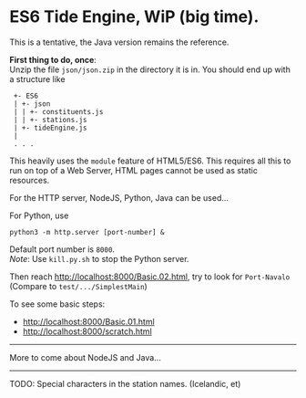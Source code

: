 # ES6 Tide Engine, WiP (big time).
This is a tentative, the Java version remains the reference.

**First thing to do, once**:   
Unzip the file `json/json.zip` in the directory it is in. You should end up with a structure like
```
 +- ES6
 | +- json
 | | +- constituents.js
 | | +- stations.js
 | +- tideEngine.js
 |
 . . .
```
This heavily uses the `module` feature of HTML5/ES6. This requires
all this to run on top of a Web Server, HTML pages cannot be used as static resources.

For the HTTP server, NodeJS, Python, Java can be used...

For Python, use
```
python3 -m http.server [port-number] &
```
Default port number is `8000`.  
_Note_: Use `kill.py.sh` to stop the Python server.  

Then reach <http://localhost:8000/Basic.02.html>, try to look for `Port-Navalo`  
(Compare to `test/.../SimplestMain`)

To see some basic steps:
- <http://localhost:8000/Basic.01.html>
- <http://localhost:8000/scratch.html>

---

More to come about NodeJS and Java...

---
TODO: Special characters in the station names. (Icelandic, et)